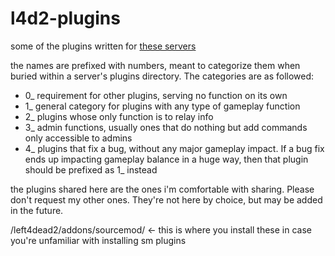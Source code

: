 # l4d2-plugins
some of the plugins written for [these servers](https://steamcommunity.com/groups/l4d2hardx)

the names are prefixed with numbers, meant to categorize them when buried within a server's plugins directory.
The categories are as followed:
* 0_ requirement for other plugins, serving no function on its own
* 1_ general category for plugins with any type of gameplay function
* 2_ plugins whose only function is to relay info
* 3_ admin functions, usually ones that do nothing but add commands only accessible to admins
* 4_ plugins that fix a bug, without any major gameplay impact. If a bug fix ends up impacting gameplay balance in a huge way, then that plugin should be prefixed as 1_ instead

the plugins shared here are the ones i'm comfortable with sharing. Please don't request my other ones. They're not here by choice, but may be added in the future.

/left4dead2/addons/sourcemod/ <- this is where you install these in case you're unfamiliar with installing sm plugins

